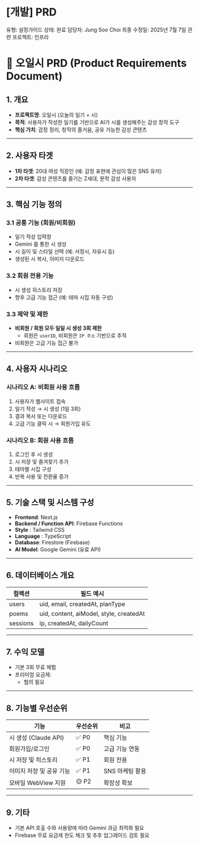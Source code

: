 # [개발] PRD

유형: 설정가이드
상태: 완료
담당자: Jung Soo Choi
최종 수정일: 2025년 7월 7일
관련 프로젝트: 인프라

# 📝 오일시 PRD (Product Requirements Document)

## 1. 개요

- **프로젝트명**: 오일시 (오늘의 일기 + 시)
- **목적**: 사용자가 작성한 일기를 기반으로 AI가 시를 생성해주는 감성 창작 도구
- **핵심 가치**: 감정 정리, 창작의 즐거움, 공유 가능한 감성 콘텐츠

---

## 2. 사용자 타겟

- **1차 타겟**: 20대 여성 직장인 (예: 감정 표현에 관심이 많은 SNS 유저)
- **2차 타겟**: 감성 콘텐츠를 즐기는 Z세대, 문학 감성 사용자

---

## 3. 핵심 기능 정의

### 3.1 공통 기능 (회원/비회원)

- 일기 작성 입력창
- Gemini 를 통한 시 생성
- 시 길이 및 스타일 선택 (예: 서정시, 자유시 등)
- 생성된 시 복사, 이미지 다운로드

### 3.2 회원 전용 기능

- 시 생성 히스토리 저장
- 향후 고급 기능 접근 (예: 테마 시집 자동 구성)

### 3.3 제약 및 제한

- **비회원 / 회원 모두 일일 시 생성 3회 제한**
    - 회원은 `userID`, 비회원은 `IP 주소` 기반으로 추적
- 비회원은 고급 기능 접근 불가

---

## 4. 사용자 시나리오

### 시나리오 A: 비회원 사용 흐름

1. 사용자가 웹사이트 접속
2. 일기 작성 → 시 생성 (1일 3회)
3. 결과 복사 또는 다운로드
4. 고급 기능 클릭 시 → 회원가입 유도

### 시나리오 B: 회원 사용 흐름

1. 로그인 후 시 생성
2. 시 저장 및 즐겨찾기 추가
3. 테마별 시집 구성
4. 반복 사용 및 전환율 증가

---

## 5. 기술 스택 및 시스템 구성

- **Frontend**: Next.js
- **Backend / Function API**: Firebase Functions
- **Style** : Tailwind CSS
- **Language** : TypeScript
- **Database**: Firestore (Firebase)
- **AI Model**: Google Gemini (유료 API)

---

## 6. 데이터베이스 개요

| 컬렉션 | 필드 예시 |
| --- | --- |
| users | uid, email, createdAt, planType |
| poems | uid, content, aiModel, style, createdAt |
| sessions | ip, createdAt, dailyCount |

---

## 7. 수익 모델

- 기본 3회 무료 체험
- 프리미엄 요금제:
    - 협의 필요

---

## 8. 기능별 우선순위

| 기능 | 우선순위 | 비고 |
| --- | --- | --- |
| 시 생성 (Claude API) | ✅ P0 | 핵심 기능 |
| 회원가입/로그인 | ✅ P0 | 고급 기능 연동 |
| 시 저장 및 히스토리 | ✅ P1 | 회원 전용 |
| 이미지 저장 및 공유 기능 | ✅ P1 | SNS 마케팅 활용 |
| 모바일 WebView 지원 | 🟡 P2 | 확장성 확보 |

---

## 9. 기타

- 기본 API 호출 수와 사용량에 따라 Gemini 과금 최적화 필요
- Firebase 무료 요금제 한도 체크 및 추후 업그레이드 검토 필요